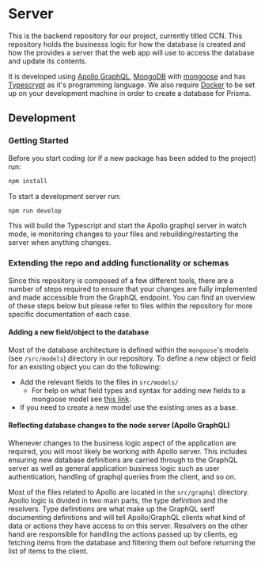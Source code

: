 # Server

This is the backend repository for our project, currently titled CCN. This repository holds the businesss logic for how the database is created and how the provides a server that the web app will use to access the database and update its contents.

It is developed using [Apollo GraphQL](https://apollographql.com/), [MongoDB](https://www.mongodb.com/) with [mongoose](https://mongoosejs.com/) and has [Typescrypt](https://www.typescriptlang.org/) as it's programming language. We also require [Docker](https://www.docker.com/) to be set up on your development machine in order to create a database for Prisma.

## Development

### Getting Started

Before you start coding (or if a new package has been added to the project) run:

```sh
npm install
```

To start a development server run:

```sh
npm run develop
```

This will build the Typescript and start the Apollo graphql server in watch mode, ie monitoring changes to your files and rebuilding/restarting the server when anything changes.

### Extending the repo and adding functionality or schemas

Since this repository is composed of a few different tools, there are a number of steps required to ensure that your changes are fully implemented and made accessible from the GraphQL endpoint. You can find an overview of these steps below but please refer to files within the repository for more specific documentation of each case.

#### Adding a new field/object to the database

Most of the database architecture is defined within the `mongoose`'s models (see `/src/models`) directory in our repository. To define a new object or field for an existing object you can do the following:

- Add the relevant fields to the files in `src/models/`
  - For help on what field types and syntax for adding new fields to a mongoose model see [this link](https://mongoosejs.com/docs/guide.html).
- If you need to create a new model use the existing ones as a base.

#### Reflecting database changes to the node server (Apollo GraphQL)

Whenever changes to the business logic aspect of the application are required, you will most likely be working with Apollo server. This includes ensuring new database definitions are carried through to the GraphQL server as well as general application business logic such as user authentication, handling of graphql queries from the client, and so on.

Most of the files related to Apollo are located in the `src/graphql` directory. Apollo logic is divided in two main parts, the type definition and the resolvers. Type definitions are what make up the GraphQL serlf documenting definitions and will tell Apollo/GraphQL clients what kind of data or actions they have access to on this server. Resolvers on the other hand are responsible for handling the actions passed up by clients, eg fetching items from the database and filtering them out before returning the list of items to the client.
